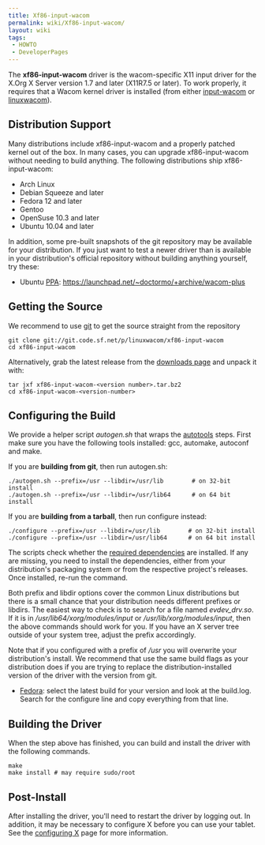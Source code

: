 ```yaml
---
title: Xf86-input-wacom
permalink: wiki/Xf86-input-wacom/
layout: wiki
tags:
 - HOWTO
 - DeveloperPages
---
```


The **xf86-input-wacom** driver is the wacom-specific X11 input driver
for the X.Org X Server version 1.7 and later (X11R7.5 or later). To work
properly, it requires that a Wacom kernel driver is installed (from
either [input-wacom](input-wacom "wikilink") or
[linuxwacom](linuxwacom "wikilink")).

Distribution Support
--------------------

Many distributions include xf86-input-wacom and a properly patched
kernel out of the box. In many cases, you can upgrade xf86-input-wacom
without needing to build anything. The following distributions ship
xf86-input-wacom:

-   Arch Linux
-   Debian Squeeze and later
-   Fedora 12 and later
-   Gentoo
-   OpenSuse 10.3 and later
-   Ubuntu 10.04 and later

In addition, some pre-built snapshots of the git repository may be
available for your distribution. If you just want to test a newer driver
than is available in your distribution's official repository without
building anything yourself, try these:

-   Ubuntu [PPA](https://launchpad.net/ubuntu/+ppas):
    <https://launchpad.net/~doctormo/+archive/wacom-plus>

Getting the Source
------------------

We recommend to use [git](/wiki/Using_Git "wikilink") to get the source
straight from the repository

    git clone git://git.code.sf.net/p/linuxwacom/xf86-input-wacom
    cd xf86-input-wacom

Alternatively, grab the latest release from the [downloads
page](https://sourceforge.net/projects/linuxwacom/files/xf86-input-wacom/)
and unpack it with:

    tar jxf xf86-input-wacom-<version number>.tar.bz2
    cd xf86-input-wacom-<version-number>

Configuring the Build
---------------------

We provide a helper script *autogen.sh* that wraps the
[autotools](http://en.wikipedia.org/wiki/GNU_build_system) steps. First
make sure you have the following tools installed: gcc, automake,
autoconf and make.

If you are **building from git**, then run autogen.sh:

    ./autogen.sh --prefix=/usr --libdir=/usr/lib        # on 32-bit install
    ./autogen.sh --prefix=/usr --libdir=/usr/lib64      # on 64 bit install

If you are **building from a tarball**, then run configure instead:

    ./configure --prefix=/usr --libdir=/usr/lib        # on 32-bit install
    ./configure --prefix=/usr --libdir=/usr/lib64      # on 64 bit install

The scripts check whether the [required
dependencies](dependencies "wikilink") are installed. If any are
missing, you need to install the dependencies, either from your
distribution's packaging system or from the respective project's
releases. Once installed, re-run the command.

Both prefix and libdir options cover the common Linux distributions but
there is a small chance that your distribution needs different prefixes
or libdirs. The easiest way to check is to search for a file named
*evdev\_drv.so*. If it is in */usr/lib64/xorg/modules/input* or
*/usr/lib/xorg/modules/input*, then the above commands should work for
you. If you have an X server tree outside of your system tree, adjust
the prefix accordingly.

Note that if you configured with a prefix of */usr* you will overwrite
your distribution's install. We recommend that use the same build flags
as your distribution does if you are trying to replace the
distribution-installed version of the driver with the version from git.

-   [Fedora](http://koji.fedoraproject.org/koji/packageinfo?packageID=9537):
    select the latest build for your version and look at the build.log.
    Search for the configure line and copy everything from that line.

Building the Driver
-------------------

When the step above has finished, you can build and install the driver
with the following commands.

    make
    make install # may require sudo/root

Post-Install
------------

After installing the driver, you'll need to restart the driver by
logging out. In addition, it may be necessary to configure X before you
can use your tablet. See the [configuring X](configuring_X "wikilink")
page for more information.
